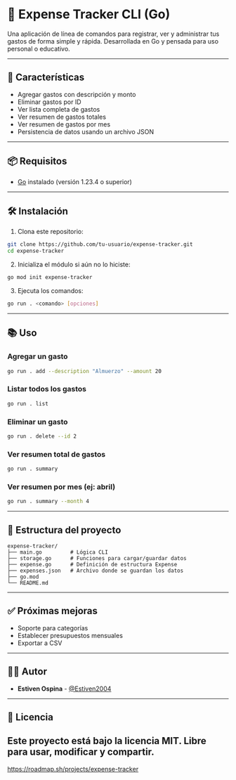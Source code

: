# 🧾 Expense Tracker CLI (Go)

Una aplicación de línea de comandos para registrar, ver y administrar tus gastos de forma simple y rápida. Desarrollada en Go y pensada para uso personal o educativo.

---

## 🚀 Características

- Agregar gastos con descripción y monto
- Eliminar gastos por ID
- Ver lista completa de gastos
- Ver resumen de gastos totales
- Ver resumen de gastos por mes
- Persistencia de datos usando un archivo JSON

---

## 📦 Requisitos

- [Go](https://golang.org/doc/install) instalado (versión 1.23.4 o superior)

---

## 🛠️ Instalación

1. Clona este repositorio:

```bash
git clone https://github.com/tu-usuario/expense-tracker.git
cd expense-tracker
```

2. Inicializa el módulo si aún no lo hiciste:

```bash
go mod init expense-tracker
```

3. Ejecuta los comandos:

```bash
go run . <comando> [opciones]
```

---

## 📚 Uso

### Agregar un gasto

```bash
go run . add --description "Almuerzo" --amount 20
```

### Listar todos los gastos

```bash
go run . list
```

### Eliminar un gasto

```bash
go run . delete --id 2
```

### Ver resumen total de gastos

```bash
go run . summary
```

### Ver resumen por mes (ej: abril)

```bash
go run . summary --month 4
```

---

## 📁 Estructura del proyecto

```
expense-tracker/
├── main.go         # Lógica CLI
├── storage.go      # Funciones para cargar/guardar datos
├── expense.go      # Definición de estructura Expense
├── expenses.json   # Archivo donde se guardan los datos
├── go.mod
└── README.md
```

---

## ✅ Próximas mejoras

- Soporte para categorías
- Establecer presupuestos mensuales
- Exportar a CSV

---

## 🧑‍💻 Autor

- **Estiven Ospina** - [@Estiven2004](https://github.com/Estiven2004)

---

## 📄 Licencia

Este proyecto está bajo la licencia MIT. Libre para usar, modificar y compartir.
---
https://roadmap.sh/projects/expense-tracker
